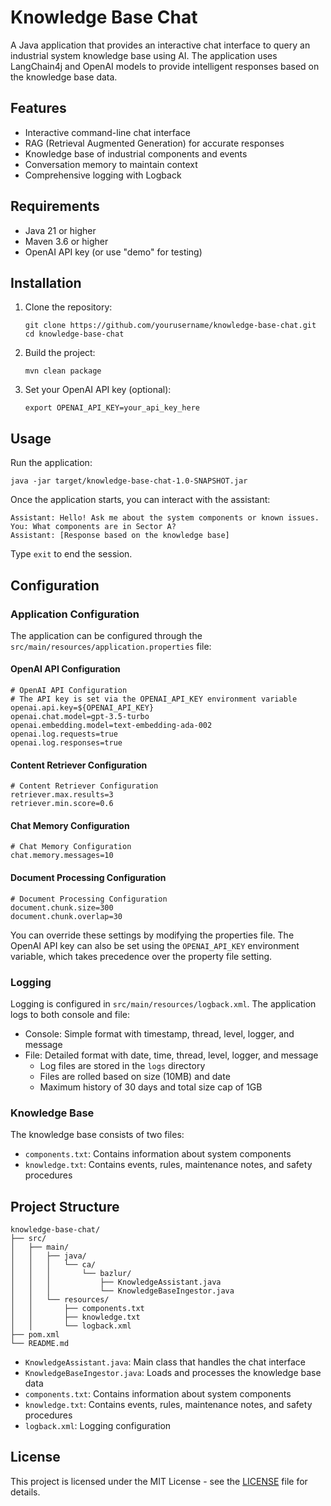 # Knowledge Base Chat

A Java application that provides an interactive chat interface to query an industrial system knowledge base using AI. The application uses LangChain4j and OpenAI models to provide intelligent responses based on the knowledge base data.

## Features

- Interactive command-line chat interface
- RAG (Retrieval Augmented Generation) for accurate responses
- Knowledge base of industrial components and events
- Conversation memory to maintain context
- Comprehensive logging with Logback

## Requirements

- Java 21 or higher
- Maven 3.6 or higher
- OpenAI API key (or use "demo" for testing)

## Installation

1. Clone the repository:
   ```
   git clone https://github.com/yourusername/knowledge-base-chat.git
   cd knowledge-base-chat
   ```

2. Build the project:
   ```
   mvn clean package
   ```

3. Set your OpenAI API key (optional):
   ```
   export OPENAI_API_KEY=your_api_key_here
   ```

## Usage

Run the application:
```
java -jar target/knowledge-base-chat-1.0-SNAPSHOT.jar
```

Once the application starts, you can interact with the assistant:
```
Assistant: Hello! Ask me about the system components or known issues.
You: What components are in Sector A?
Assistant: [Response based on the knowledge base]
```

Type `exit` to end the session.

## Configuration

### Application Configuration

The application can be configured through the `src/main/resources/application.properties` file:

#### OpenAI API Configuration
```properties
# OpenAI API Configuration
# The API key is set via the OPENAI_API_KEY environment variable
openai.api.key=${OPENAI_API_KEY}
openai.chat.model=gpt-3.5-turbo
openai.embedding.model=text-embedding-ada-002
openai.log.requests=true
openai.log.responses=true
```

#### Content Retriever Configuration
```properties
# Content Retriever Configuration
retriever.max.results=3
retriever.min.score=0.6
```

#### Chat Memory Configuration
```properties
# Chat Memory Configuration
chat.memory.messages=10
```

#### Document Processing Configuration
```properties
# Document Processing Configuration
document.chunk.size=300
document.chunk.overlap=30
```

You can override these settings by modifying the properties file. The OpenAI API key can also be set using the `OPENAI_API_KEY` environment variable, which takes precedence over the property file setting.

### Logging

Logging is configured in `src/main/resources/logback.xml`. The application logs to both console and file:
- Console: Simple format with timestamp, thread, level, logger, and message
- File: Detailed format with date, time, thread, level, logger, and message
  - Log files are stored in the `logs` directory
  - Files are rolled based on size (10MB) and date
  - Maximum history of 30 days and total size cap of 1GB

### Knowledge Base

The knowledge base consists of two files:
- `components.txt`: Contains information about system components
- `knowledge.txt`: Contains events, rules, maintenance notes, and safety procedures

## Project Structure

```
knowledge-base-chat/
├── src/
│   ├── main/
│   │   ├── java/
│   │   │   └── ca/
│   │   │       └── bazlur/
│   │   │           ├── KnowledgeAssistant.java
│   │   │           └── KnowledgeBaseIngestor.java
│   │   └── resources/
│   │       ├── components.txt
│   │       ├── knowledge.txt
│   │       └── logback.xml
├── pom.xml
└── README.md
```

- `KnowledgeAssistant.java`: Main class that handles the chat interface
- `KnowledgeBaseIngestor.java`: Loads and processes the knowledge base data
- `components.txt`: Contains information about system components
- `knowledge.txt`: Contains events, rules, maintenance notes, and safety procedures
- `logback.xml`: Logging configuration

## License

This project is licensed under the MIT License - see the [LICENSE](LICENSE) file for details.
